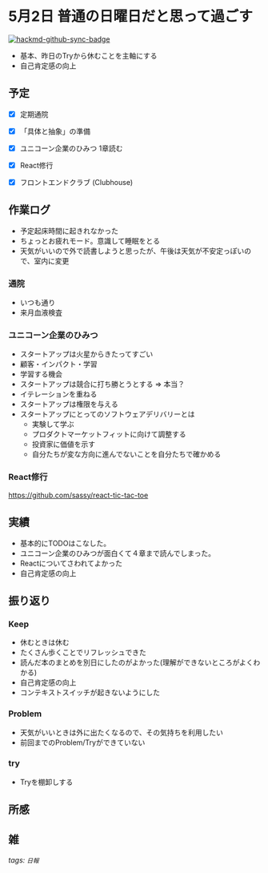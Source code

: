 # 5月2日 普通の日曜日だと思って過ごす

[![hackmd-github-sync-badge](https://hackmd.io/IQQENOgKRZ-lAp5cBAhswQ/badge)](https://hackmd.io/IQQENOgKRZ-lAp5cBAhswQ)

* 基本、昨日のTryから休むことを主軸にする
* 自己肯定感の向上


## 予定
- [x] 定期通院
- [x] 「具体と抽象」の準備
- [x] ユニコーン企業のひみつ 1章読む
- [x] React修行
- [x] フロントエンドクラブ (Clubhouse)


## 作業ログ
* 予定起床時間に起きれなかった
* ちょっとお疲れモード。意識して睡眠をとる
* 天気がいいので外で読書しようと思ったが、午後は天気が不安定っぽいので、室内に変更

### 通院
* いつも通り
* 来月血液検査

### ユニコーン企業のひみつ
- スタートアップは火星からきたってすごい
- 顧客・インパクト・学習
- 学習する機会
- スタートアップは競合に打ち勝とうとする => 本当？
- イテレーションを重ねる
- スタートアップは権限を与える
- スタートアップにとってのソフトウェアデリバリーとは
  * 実験して学ぶ
  * プロダクトマーケットフィットに向けて調整する
  * 投資家に価値を示す
  * 自分たちが変な方向に進んでないことを自分たちで確かめる

### React修行
https://github.com/sassy/react-tic-tac-toe


## 実績
* 基本的にTODOはこなした。
* ユニコーン企業のひみつが面白くて４章まで読んでしまった。
* Reactについてさわれてよかった
* 自己肯定感の向上

## 振り返り

### Keep
* 休むときは休む
* たくさん歩くことでリフレッシュできた
* 読んだ本のまとめを別日にしたのがよかった(理解ができないところがよくわかる)
* 自己肯定感の向上
* コンテキストスイッチが起きないようにした

### Problem
* 天気がいいときは外に出たくなるので、その気持ちを利用したい
* 前回までのProblem/Tryができていない

### try
* Tryを棚卸しする

## 所感


## 雑


###### tags: `日報`
